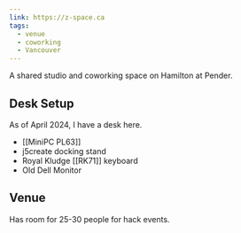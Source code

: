 ```yaml
---
link: https://z-space.ca
tags:
  - venue
  - coworking
  - Vancouver
---
```

A shared studio and coworking space on Hamilton at Pender.

## Desk Setup

As of April 2024, I have a desk here. 

* [[MiniPC PL63]]
* j5create docking stand
* Royal Kludge [[RK71]] keyboard
* Old Dell Monitor
## Venue

Has room for 25-30 people for hack events.


